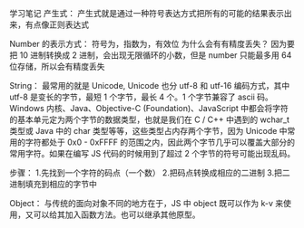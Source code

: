 学习笔记
产生式：
产生式就是通过一种符号表达方式把所有的可能的结果表示出来，有点像正则表达式

Number 的表示方式：
符号为，指数为，有效位
为什么会有有精度丢失？ 因为要把 10 进制转换成 2 进制，会出现无限循环的小数，但是 number 只能最多用 64 位存储，所以会有精度丢失

String：
最常用的就是 Unicode, Unicode 也分 utf-8 和 utf-16 编码方式，其中 utf-8 是变长的字节，最短 1 个字节，最长 4 个。1 个字节兼容了 ascii 码。
Windows 内核、Java、Objective-C (Foundation)、JavaScript 中都会将字符的基本单元定为两个字节的数据类型，也就是我们在 C / C++ 中遇到的 wchar_t 类型或 Java 中的 char 类型等等，这些类型占内存两个字节，因为 Unicode 中常用的字符都处于 0x0 - 0xFFFF 的范围之内，因此两个字节几乎可以覆盖大部分的常用字符。如果在编写 JS 代码的时候用到了超过 2 个字节的符号可能出现乱码。

步骤： 1.先找到一个字符的码点（一个数） 2.把码点转换成相应的二进制 3.把二进制填充到相应的字节中

Object：
与传统的面向对象不同的地方在于，JS 中 object 既可以作为 k-v 来使用，又可以给其加入函数方法。也可以继承其他原型。
